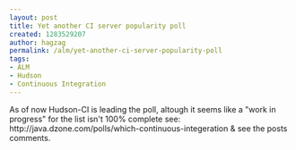 ```yaml
---
layout: post
title: Yet another CI server popularity poll
created: 1283529207
author: hagzag
permalink: /alm/yet-another-ci-server-popularity-poll
tags:
- ALM
- Hudson
- Continuous Integration
---
```

<p>As of now Hudson-CI is leading the poll, altough it seems like a &quot;work in progress&quot; for the list isn't 100% complete see: http://java.dzone.com/polls/which-continuous-integeration &amp; see the posts comments.</p>
